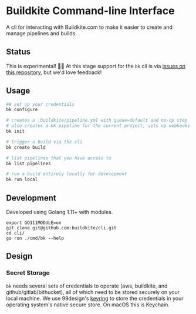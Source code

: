 # Buildkite Command-line Interface

A cli for interacting with Buildkite.com to make it easier to create and manage pipelines and builds.

## Status

This is experimental! 🦄🦑 At this stage support for the `bk` cli is via [issues on this repository](https://github.com/buildkite/cli/issues), but we'd love feedback!

## Usage

```bash
## set up your credentials
bk configure

# creates a .buildkite/pipeline.yml with queue=default and no-op step
# also creates a bk pipeline for the current project, sets up webhooks in github/bitbucket
bk init

# trigger a build via the cli
bk create build

# list pipelines that you have access to
bk list pipelines

# run a build entirely locally for development
bk run local
```

## Development

Developed using Golang 1.11+ with modules.

```
export GO111MODULE=on
git clone git@github.com:buildkite/cli.git
cd cli/
go run ./cmd/bk --help
```

## Design

### Secret Storage

`bk` needs several sets of credentials to operate (aws, buildkite, and github/gitlab/bithucket), all of which need to be stored securely on your local machine. We use 99design's [keyring](https://github.com/99designs/keyring) to store the credentials in your operating system's native secure store. On macOS this is Keychain.

